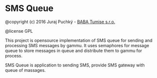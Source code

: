 # SMS Queue
@copyright (c) 2016 Juraj Puchký - [BABA Tumise s.r.o.](http://www.baba.bj)

@license GPL

This project is opensource implementation of SMS queue for sending and processing SMS messages by gammu.
It uses semaphores for message queue to store messages in queue and distribute them to gammu for process.

SMS Queue is application to sending SMS, provide SMS gateway with queue of massages.
